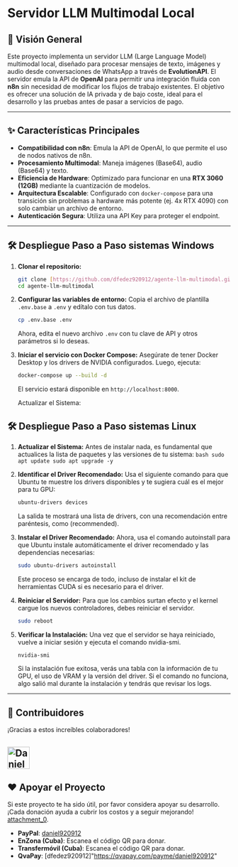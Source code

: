 # Servidor LLM Multimodal Local

## 🚀 Visión General

Este proyecto implementa un servidor LLM (Large Language Model) multimodal local, diseñado para procesar mensajes de texto, imágenes y audio desde conversaciones de WhatsApp a través de **EvolutionAPI**. El servidor emula la API de **OpenAI** para permitir una integración fluida con **n8n** sin necesidad de modificar los flujos de trabajo existentes. El objetivo es ofrecer una solución de IA privada y de bajo coste, ideal para el desarrollo y las pruebas antes de pasar a servicios de pago.

---

## ✨ Características Principales

-   **Compatibilidad con n8n**: Emula la API de OpenAI, lo que permite el uso de nodos nativos de n8n.
-   **Procesamiento Multimodal**: Maneja imágenes (Base64), audio (Base64) y texto.
-   **Eficiencia de Hardware**: Optimizado para funcionar en una **RTX 3060 (12GB)** mediante la cuantización de modelos.
-   **Arquitectura Escalable**: Configurado con `docker-compose` para una transición sin problemas a hardware más potente (ej. 4x RTX 4090) con solo cambiar un archivo de entorno.
-   **Autenticación Segura**: Utiliza una API Key para proteger el endpoint.

---

## 🛠️ Despliegue Paso a Paso sistemas Windows

1.  **Clonar el repositorio:**
    ```bash
    git clone [https://github.com/dfedez920912/agente-llm-multimodal.git](https://github.com/dfedez920912/agente-llm-multimodal.git)
    cd agente-llm-multimodal
    ```
2.  **Configurar las variables de entorno:**
    Copia el archivo de plantilla `.env.base` a `.env` y edítalo con tus datos.
    ```bash
    cp .env.base .env
    ```
    Ahora, edita el nuevo archivo `.env` con tu clave de API y otros parámetros si lo deseas.
3.  **Iniciar el servicio con Docker Compose:**
    Asegúrate de tener Docker Desktop y los drivers de NVIDIA configurados. Luego, ejecuta:
    ```bash
    docker-compose up --build -d
    ```
    El servicio estará disponible en `http://localhost:8000`.

    Actualizar el Sistema:

## 🛠️ Despliegue Paso a Paso sistemas Linux
1.   **Actualizar el Sistema:**
     Antes de instalar nada, es fundamental que actualices la lista de paquetes y las versiones de tu sistema:
    ```bash
     sudo apt update
     sudo apt upgrade -y
    ```


2.  **Identificar el Driver Recomendado:**
    Usa el siguiente comando para que Ubuntu te muestre los drivers disponibles y te sugiera cuál es el mejor para tu GPU:
    ```bash
    ubuntu-drivers devices
    ```
    La salida te mostrará una lista de drivers, con una recomendación entre paréntesis, como (recommended).

3.  **Instalar el Driver Recomendado:**
    Ahora, usa el comando autoinstall para que Ubuntu instale automáticamente el driver recomendado y las dependencias necesarias:
    ```bash
    sudo ubuntu-drivers autoinstall
    ```
    Este proceso se encarga de todo, incluso de instalar el kit de herramientas CUDA si es necesario para el driver.

4.  **Reiniciar el Servidor:**
    Para que los cambios surtan efecto y el kernel cargue los nuevos controladores, debes reiniciar el servidor.

    ```bash
    sudo reboot
    ```
5. **Verificar la Instalación:**
    Una vez que el servidor se haya reiniciado, vuelve a iniciar sesión y ejecuta el comando nvidia-smi.

    ```bash
    nvidia-smi
    ```
    Si la instalación fue exitosa, verás una tabla con la información de tu GPU, el uso de VRAM y la versión del driver.  Si el comando no funciona, algo salió mal durante la instalación y tendrás que revisar los logs.

---

## 🤝 Contribuidores

¡Gracias a estos increíbles colaboradores! 

<a href="https://github.com/dfedez920912"><img src="https://github.com/tu-usuario-1.png" width="50" alt="Daniel Fernandez Sotolongo"></a>
---

## ❤️ Apoyar el Proyecto

Si este proyecto te ha sido útil, por favor considera apoyar su desarrollo. ¡Cada donación ayuda a cubrir los costos y a seguir mejorando! [attachment_0](attachment).

* **PayPal**: [daniel920912](https://paypal.me/dfedez?locale.x=es_XC&country.x=US)
* **EnZona (Cuba)**: Escanea el código QR para donar. 
* **Transfermóvil (Cuba)**: Escanea el código QR para donar. 
* **QvaPay**: [dfedez920912]"https://qvapay.com/payme/daniel920912"
